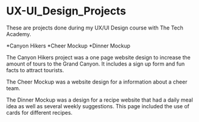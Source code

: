 # UX-UI_Design_Projects
These are projects done during my UX/UI Design course with The Tech Academy.

*Canyon Hikers
*Cheer Mockup
*Dinner Mockup

The Canyon Hikers project was a one page website design to increase the amount of tours to the Grand Canyon. It includes a sign up form and fun facts to attract tourists.

The Cheer Mockup was a website design for a information about a cheer team.

The Dinner Mockup was a design for a recipe website that had a daily meal idea as well as several weekly suggestions. This page included the use of cards for different recipes.
